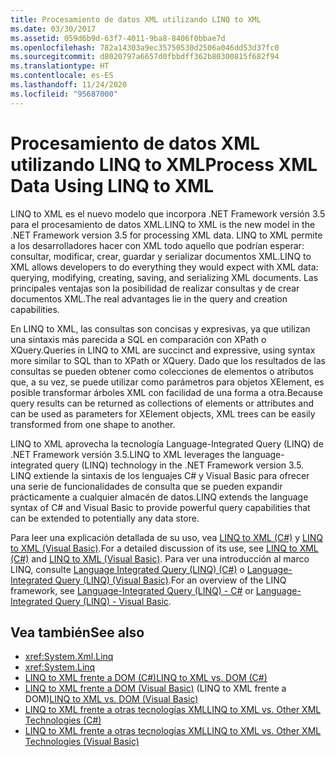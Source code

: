 ```yaml
---
title: Procesamiento de datos XML utilizando LINQ to XML
ms.date: 03/30/2017
ms.assetid: 059d6b9d-63f7-4011-9ba8-8406f0bbae7d
ms.openlocfilehash: 782a14303a9ec35750530d2506a046dd53d37fc0
ms.sourcegitcommit: d8020797a6657d0fbbdff362b80300815f682f94
ms.translationtype: HT
ms.contentlocale: es-ES
ms.lasthandoff: 11/24/2020
ms.locfileid: "95687000"
---
```

# <a name="process-xml-data-using-linq-to-xml"></a><span data-ttu-id="339a7-102">Procesamiento de datos XML utilizando LINQ to XML</span><span class="sxs-lookup"><span data-stu-id="339a7-102">Process XML Data Using LINQ to XML</span></span>

<span data-ttu-id="339a7-103">LINQ to XML es el nuevo modelo que incorpora .NET Framework versión 3.5 para el procesamiento de datos XML.</span><span class="sxs-lookup"><span data-stu-id="339a7-103">LINQ to XML is the new model in the .NET Framework version 3.5 for processing XML data.</span></span> <span data-ttu-id="339a7-104">LINQ to XML permite a los desarrolladores hacer con XML todo aquello que podrían esperar: consultar, modificar, crear, guardar y serializar documentos XML.</span><span class="sxs-lookup"><span data-stu-id="339a7-104">LINQ to XML allows developers to do everything they would expect with XML data: querying, modifying, creating, saving, and serializing XML documents.</span></span> <span data-ttu-id="339a7-105">Las principales ventajas son la posibilidad de realizar consultas y de crear documentos XML.</span><span class="sxs-lookup"><span data-stu-id="339a7-105">The real advantages lie in the query and creation capabilities.</span></span>  
  
 <span data-ttu-id="339a7-106">En LINQ to XML, las consultas son concisas y expresivas, ya que utilizan una sintaxis más parecida a SQL en comparación con XPath o XQuery.</span><span class="sxs-lookup"><span data-stu-id="339a7-106">Queries in LINQ to XML are succinct and expressive, using syntax more similar to SQL than to XPath or XQuery.</span></span> <span data-ttu-id="339a7-107">Dado que los resultados de las consultas se pueden obtener como colecciones de elementos o atributos que, a su vez, se puede utilizar como parámetros para objetos XElement, es posible transformar árboles XML con facilidad de una forma a otra.</span><span class="sxs-lookup"><span data-stu-id="339a7-107">Because query results can be returned as collections of elements or attributes and can be used as parameters for XElement objects, XML trees can be easily transformed from one shape to another.</span></span>  
  
 <span data-ttu-id="339a7-108">LINQ to XML aprovecha la tecnología Language-Integrated Query (LINQ) de .NET Framework versión  3.5.</span><span class="sxs-lookup"><span data-stu-id="339a7-108">LINQ to XML leverages the language-integrated query (LINQ) technology in the .NET Framework version 3.5.</span></span> <span data-ttu-id="339a7-109">LINQ extiende la sintaxis de los lenguajes C# y Visual Basic para ofrecer una serie de funcionalidades de consulta que se pueden expandir prácticamente a cualquier almacén de datos.</span><span class="sxs-lookup"><span data-stu-id="339a7-109">LINQ extends the language syntax of C# and Visual Basic to provide powerful query capabilities that can be extended to potentially any data store.</span></span>  
  
 <span data-ttu-id="339a7-110">Para leer una explicación detallada de su uso, vea [LINQ to XML (C#)](../../linq/linq-xml-overview.md) y [LINQ to XML (Visual Basic)](../../linq/linq-xml-overview.md).</span><span class="sxs-lookup"><span data-stu-id="339a7-110">For a detailed discussion of its use, see [LINQ to XML (C#)](../../linq/linq-xml-overview.md) and [LINQ to XML (Visual Basic)](../../linq/linq-xml-overview.md).</span></span> <span data-ttu-id="339a7-111">Para ver una introducción al marco LINQ, consulte [Language Integrated Query (LINQ) (C#)](../../../csharp/programming-guide/concepts/linq/index.md) o [Language-Integrated Query (LINQ) (Visual Basic)](../../../visual-basic/programming-guide/concepts/linq/index.md).</span><span class="sxs-lookup"><span data-stu-id="339a7-111">For an overview of the LINQ framework, see [Language-Integrated Query (LINQ) - C#](../../../csharp/programming-guide/concepts/linq/index.md) or [Language-Integrated Query (LINQ) - Visual Basic](../../../visual-basic/programming-guide/concepts/linq/index.md).</span></span>  
  
## <a name="see-also"></a><span data-ttu-id="339a7-112">Vea también</span><span class="sxs-lookup"><span data-stu-id="339a7-112">See also</span></span>

- <xref:System.Xml.Linq>
- <xref:System.Linq>
- [<span data-ttu-id="339a7-113">LINQ to XML frente a DOM (C#)</span><span class="sxs-lookup"><span data-stu-id="339a7-113">LINQ to XML vs. DOM (C#)</span></span>](../../linq/linq-xml-vs-dom.md)
- <span data-ttu-id="339a7-114">[LINQ to XML frente a DOM (Visual Basic)](../../linq/linq-xml-vs-dom.md) (LINQ to XML frente a DOM)</span><span class="sxs-lookup"><span data-stu-id="339a7-114">[LINQ to XML vs. DOM (Visual Basic)](../../linq/linq-xml-vs-dom.md)</span></span>
- [<span data-ttu-id="339a7-115">LINQ to XML frente a otras tecnologías XML</span><span class="sxs-lookup"><span data-stu-id="339a7-115">LINQ to XML vs. Other XML Technologies (C#)</span></span>](../../linq/linq-xml-vs-xml-technologies.md)
- [<span data-ttu-id="339a7-116">LINQ to XML frente a otras tecnologías XML</span><span class="sxs-lookup"><span data-stu-id="339a7-116">LINQ to XML vs. Other XML Technologies (Visual Basic)</span></span>](../../linq/linq-xml-vs-xml-technologies.md)
